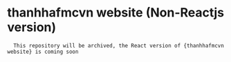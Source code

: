 # thanhhafmcvn website (Non-Reactjs version)
```from **thanhhafmcvn** 
  This repository will be archived, the React version of {thanhhafmcvn website} is coming soon
  ```
